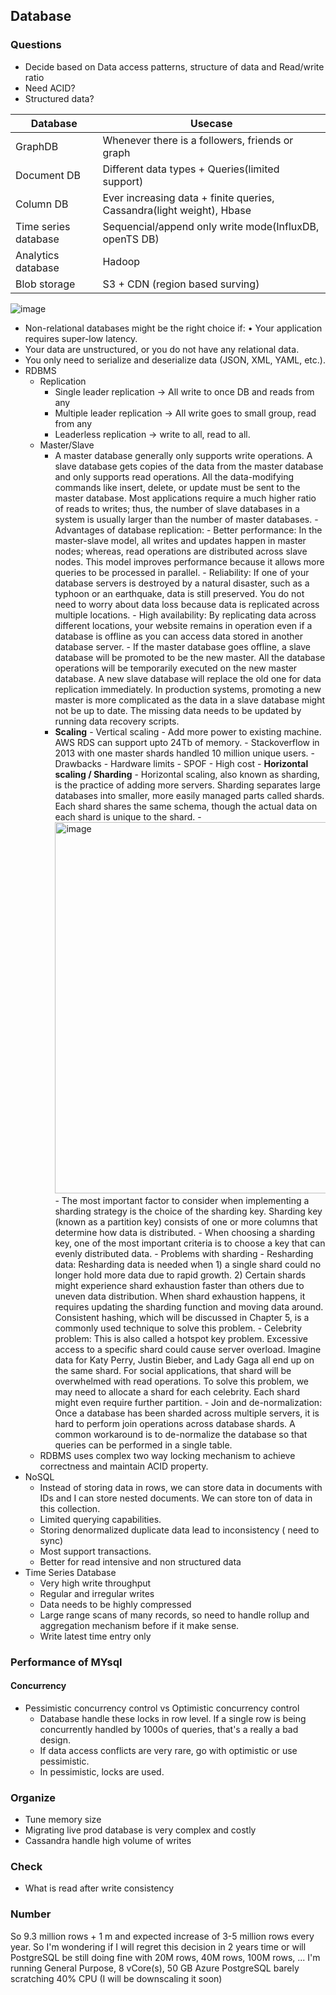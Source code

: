 ## Database
### Questions
- Decide based on Data access patterns, structure of data and Read/write ratio
- Need ACID?
- Structured data?

| Database             | Usecase                                                               |
|----------------------|-----------------------------------------------------------------------|
| GraphDB              | Whenever there is a followers, friends or graph                       |
| Document DB          | Different data types + Queries(limited support)                       |
| Column DB            | Ever increasing data + finite queries, Cassandra(light weight), Hbase |
| Time series database | Sequencial/append only write mode(InfluxDB, openTS DB)                |
| Analytics database   | Hadoop                                                                |
| Blob storage         | S3 + CDN (region based surving)                                       |

![image](https://github.com/vin0010/SystemDesign/assets/10086767/17f4b25d-2e29-4350-a5fa-46e4d6131b5d)

- Non-relational databases might be the right choice if: • Your application requires super-low latency.
- Your data are unstructured, or you do not have any relational data.
- You only need to serialize and deserialize data (JSON, XML, YAML, etc.).
- RDBMS
  - Replication
    - Single leader replication -> All write to once DB and reads from any
    - Multiple leader replication -> All write goes to small group, read from any
    - Leaderless replication -> write to all, read to all. 
  - Master/Slave
    - A master database generally only supports write operations. A slave database gets copies of the data from the master database and only supports read operations. All the data-modifying commands like insert, delete, or update must be sent to the master database. Most applications require a much higher ratio of reads to writes; thus, the number of slave databases in a system is usually larger than the number of master databases.
          - Advantages of database replication:
              - Better performance: In the master-slave model, all writes and updates happen in master nodes; whereas, read operations are distributed across slave nodes. This model improves performance because it allows more queries to be processed in parallel.
              - Reliability: If one of your database servers is destroyed by a natural disaster, such as a typhoon or an earthquake, data is still preserved. You do not need to worry about data loss because data is replicated across multiple locations.
              - High availability: By replicating data across different locations, your website remains in operation even if a database is offline as you can access data stored in another database server.
          - If the master database goes offline, a slave database will be promoted to be the new master. All the database operations will be temporarily executed on the new master database. A new slave database will replace the old one for data replication immediately. In production systems, promoting a new master is more complicated as the data in a slave database might not be up to date. The missing data needs to be updated by running data recovery scripts.
    - **Scaling**
            - Vertical scaling
                - Add more power to existing machine. AWS RDS can support upto 24Tb of memory.
                - Stackoverflow in 2013 with one master shards handled 10 million unique users.
                - Drawbacks
                    - Hardware limits
                    - SPOF
                    - High cost
            - **Horizontal scaling / Sharding**
                - Horizontal scaling, also known as sharding, is the practice of adding more servers. Sharding separates large databases into smaller, more easily managed parts called shards. Each shard shares the same schema, though the actual data on each shard is unique to the shard.
                - <img width="594" alt="image" src="https://github.com/vin0010/SystemDesign/assets/10086767/27f0fe1f-7e53-45b7-918e-3a68ead928c7">
                - The most important factor to consider when implementing a sharding strategy is the choice of the sharding key. Sharding key (known as a partition key) consists of one or more columns that determine how data is distributed.
                - When choosing a sharding key, one of the most important criteria is to choose a key that can evenly distributed data.
                - Problems with sharding
                    - Resharding data: Resharding data is needed when 1) a single shard could no longer hold more data due to rapid growth. 2) Certain shards might experience shard exhaustion faster than others due to uneven data distribution. When shard exhaustion happens, it requires updating the sharding function and moving data around. Consistent hashing, which will be discussed in Chapter 5, is a commonly used technique to solve this problem.
                    - Celebrity problem: This is also called a hotspot key problem. Excessive access to a specific shard could cause server overload. Imagine data for Katy Perry, Justin Bieber, and Lady Gaga all end up on the same shard. For social applications, that shard will be overwhelmed with read operations. To solve this problem, we may need to allocate a shard for each celebrity. Each shard might even require further partition.
                    - Join and de-normalization: Once a database has been sharded across multiple servers, it is hard to perform join operations across database shards. A common workaround is to de-normalize the database so that queries can be performed in a single table.
  - RDBMS uses complex two way locking mechanism to achieve correctness and maintain ACID property.
- NoSQL
   - Instead of storing data in rows, we can store data in documents with IDs and I can store nested documents. We can store ton of data in this collection. 
   - Limited querying capabilities. 
   - Storing denormalized duplicate data lead to inconsistency ( need to sync)
   - Most support transactions.
   - Better for read intensive and non structured data
- Time Series Database
  - Very high write throughput
  - Regular and irregular writes
  - Data needs to be highly compressed
  - Large range scans of many records, so need to handle rollup and aggregation mechanism before if it make sense.
  - Write latest time entry only
### Performance of MYsql
#### Concurrency
- Pessimistic concurrency control vs Optimistic concurrency control
  - Database handle these locks in row level. If a single row is being concurrently handled by 1000s of queries, that's a really a bad design.
  - If data access conflicts are very rare, go with optimistic or use pessimistic. 
  - In pessimistic, locks are used. 


### Organize
- Tune memory size
- Migrating live prod database is very complex and costly
- Cassandra handle high volume of writes

### Check 
- What is read after write consistency


### Number
So 9.3 million rows + 1 m and expected increase of 3-5 million rows every year. So I'm wondering if I will regret this decision in 2 years time or will PostgreSQL be still doing fine with 20M rows, 40M rows, 100M rows, ...
I'm running General Purpose, 8 vCore(s), 50 GB Azure PostgreSQL barely scratching 40% CPU (I will be downscaling it soon)